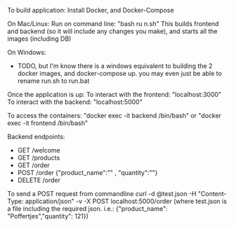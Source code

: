 To build application:
  Install Docker, and Docker-Compose

  On Mac/Linux:
  Run on command line: "bash ru n.sh"
  This builds frontend and backend (so it will include any changes you make), and starts all the images (including DB)

  On Windows:
  - TODO, but I'm know there is a windows equivalent to building the 2 docker images, and docker-compose up.
          you may even just be able to rename run.sh to run.bat


Once the application is up:
  To interact with the frontend: "localhost:3000"
  To interact with the backend: "localhost:5000"

  To access the containers: "docker exec -it backend /bin/bash" or "docker exec -it frontend /bin/bash"

  Backend endpoints:
  - GET /welcome
  - GET /products
  - GET /order
  - POST /order {"product_name":""  , "quantity":""}
  - DELETE /order

  To send a POST request from commandline
  curl -d @test.json  -H "Content-Type: application/json" -v  -X POST localhost:5000/order
  (where test.json is a file including the required json. i.e.: {"product_name": "Poffertjes","quantity": 121})
